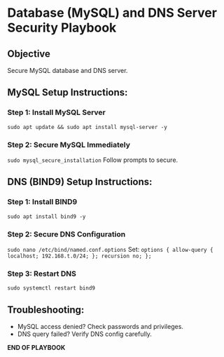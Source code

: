 #  Database (MySQL) and DNS Server Security Playbook

## Objective
Secure MySQL database and DNS server.

## MySQL Setup Instructions:

### **Step 1: Install MySQL Server**
`sudo apt update && sudo apt install mysql-server -y`


### **Step 2: Secure MySQL Immediately**
`sudo mysql_secure_installation`
Follow prompts to secure.

## DNS (BIND9) Setup Instructions:

### **Step 1: Install BIND9**
`sudo apt install bind9 -y`


### **Step 2: Secure DNS Configuration**
`sudo nano /etc/bind/named.conf.options`
Set:
`options { allow-query { localhost; 192.168.t.0/24; }; recursion no; };`


### **Step 3: Restart DNS**
`sudo systemctl restart bind9`


## Troubleshooting:
- MySQL access denied? Check passwords and privileges.
- DNS query failed? Verify DNS config carefully.

**END OF PLAYBOOK**

